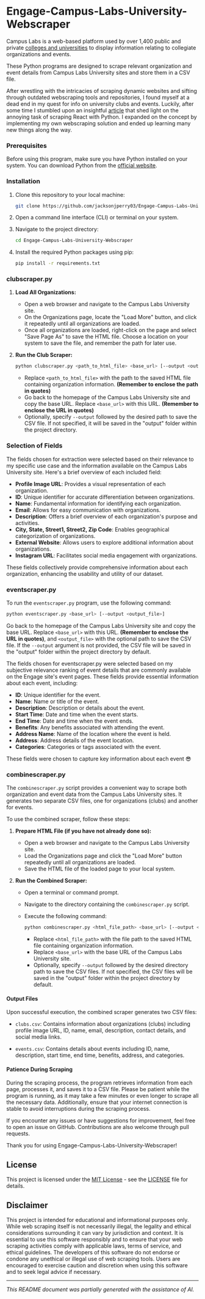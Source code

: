 # Engage-Campus-Labs-University-Webscraper
Campus Labs is a web-based platform used by over 1,400 public and private [colleges and universities](https://changingthepresent.org/pages/list-of-campuslabs-page) to display information relating to collegiate organizations and events. 

These Python programs are designed to scrape relevant organization and event details from Campus Labs University sites and store them in a CSV file.

After wrestling with the intricacies of scraping dynamic websites and sifting through outdated webscraping tools and repositories, I found myself at a dead end in my quest for info on university clubs and events. Luckily, after some time I stumbled upon an insightful [article](https://danielbeadle.net/post/2018-04-14-scraping-react-with-python/) that shed light on the annoying task of scraping React with Python. I expanded on the concept by implementing my own webscraping solution and ended up learning many new things along the way.

### Prerequisites

Before using this program, make sure you have Python installed on your system. You can download Python from the [official website](https://www.python.org/downloads/).

### Installation

1. Clone this repository to your local machine:

   ```bash
   git clone https://github.com/jacksonjperry03/Engage-Campus-Labs-University-Webscraper.git

2. Open a command line interface (CLI) or terminal on your system.

3. Navigate to the project directory:

   ```bash
   cd Engage-Campus-Labs-University-Webscraper

4. Install the required Python packages using pip:
   
   ```bash
   pip install -r requirements.txt

### clubscraper.py

1. **Load All Organizations:**

   - Open a web browser and navigate to the Campus Labs University site.
   - On the Organizations page, locate the "Load More" button, and click it repeatedly until all organizations are loaded.
   - Once all organizations are loaded, right-click on the page and select "Save Page As" to save the HTML file. Choose a location on your system to save the file, and remember the path for later use.

2. **Run the Club Scraper:**

     ```bash
     python clubscraper.py <path_to_html_file> <base_url> [--output <output_csv_file>]
     ```

     - Replace `<path_to_html_file>` with the path to the saved HTML file containing organization information. **(Remember to enclose the path in quotes)**
     - Go back to the homepage of the Campus Labs University site and copy the base URL. Replace `<base_url>` with this URL. **(Remember to enclose the URL in quotes)**
     - Optionally, specify `--output` followed by the desired path to save the CSV file. If not specified, it will be saved in the "output" folder within the project directory.

### Selection of Fields

The fields chosen for extraction were selected based on their relevance to my specific use case and the information available on the Campus Labs University site. Here's a brief overview of each included field:

- **Profile Image URL**: Provides a visual representation of each organization.
- **ID**: Unique identifier for accurate differentiation between organizations.
- **Name**: Fundamental information for identifying each organization.
- **Email**: Allows for easy communication with organizations.
- **Description**: Offers a brief overview of each organization's purpose and activities.
- **City, State, Street1, Street2, Zip Code**: Enables geographical categorization of organizations.
- **External Website**: Allows users to explore additional information about organizations.
- **Instagram URL**: Facilitates social media engagement with organizations.

These fields collectively provide comprehensive information about each organization, enhancing the usability and utility of our dataset.

### eventscraper.py

To run the `eventscraper.py` program, use the following command:

```bash
python eventscraper.py <base_url> [--output <output_file>]
```
Go back to the homepage of the Campus Labs University site and copy the base URL. Replace `<base_url>` with this URL. **(Remember to enclose the URL in quotes)**, and `<output_file>` with the optional path to save the CSV file. If the `--output` argument is not provided, the CSV file will be saved in the "output" folder within the project directory by default.

The fields chosen for eventscraper.py were selected based on my subjective relevance ranking of event details that are commonly available on the Engage site's event pages. These fields provide essential information about each event, including:

- **ID**: Unique identifier for the event.
- **Name**: Name or title of the event.
- **Description**: Description or details about the event.
- **Start Time**: Date and time when the event starts.
- **End Time**: Date and time when the event ends.
- **Benefits**: Any benefits associated with attending the event.
- **Address Name**: Name of the location where the event is held.
- **Address**: Address details of the event location.
- **Categories**: Categories or tags associated with the event.

These fields were chosen to capture key information about each event 😎

### combinescraper.py

The `combinescraper.py` script provides a convenient way to scrape both organization and event data from the Campus Labs University sites. It generates two separate CSV files, one for organizations (clubs) and another for events.

To use the combined scraper, follow these steps:

1. **Prepare HTML File (if you have not already done so):** 
   - Open a web browser and navigate to the Campus Labs University site.
   - Load the Organizations page and click the "Load More" button repeatedly until all organizations are loaded.
   - Save the HTML file of the loaded page to your local system.

2. **Run the Combined Scraper:**
   - Open a terminal or command prompt.
   - Navigate to the directory containing the `combinescraper.py` script.
   - Execute the following command:

     ```bash
     python combinescraper.py <html_file_path> <base_url> [--output <output_dir>]
     ```

     - Replace `<html_file_path>` with the file path to the saved HTML file containing organization information.
     - Replace `<base_url>` with the base URL of the Campus Labs University site.
     - Optionally, specify `--output` followed by the desired directory path to save the CSV files. If not specified, the CSV files will be saved in the "output" folder within the project directory by default.

#### Output Files

Upon successful execution, the combined scraper generates two CSV files:

- `clubs.csv`: Contains information about organizations (clubs) including profile image URL, ID, name, email, description, contact details, and social media links.

- `events.csv`: Contains details about events including ID, name, description, start time, end time, benefits, address, and categories.

#### Patience During Scraping
During the scraping process, the program retrieves information from each page, processes it, and saves it to a CSV file. Please be patient while the program is running, as it may take a few minutes or even longer to scrape all the necessary data. Additionally, ensure that your internet connection is stable to avoid interruptions during the scraping process.

If you encounter any issues or have suggestions for improvement, feel free to open an issue on GitHub. Contributions are also welcome through pull requests.

Thank you for using Engage-Campus-Labs-University-Webscraper!

## License

This project is licensed under the [MIT License](https://opensource.org/licenses/MIT) - see the [LICENSE](LICENSE) file for details.

## Disclaimer

This project is intended for educational and informational purposes only. While web scraping itself is not necessarily illegal, the legality and ethical considerations surrounding it can vary by jurisdiction and context. It is essential to use this software responsibly and to ensure that your web scraping activities comply with applicable laws, terms of service, and ethical guidelines. The developers of this software do not endorse or condone any unethical or illegal use of web scraping tools. Users are encouraged to exercise caution and discretion when using this software and to seek legal advice if necessary.

---
*This README document was partially generated with the assistance of AI.*
